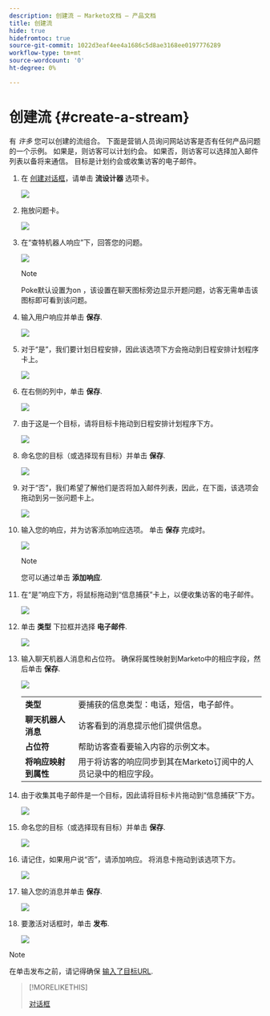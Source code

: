 ```yaml
---
description: 创建流 — Marketo文档 — 产品文档
title: 创建流
hide: true
hidefromtoc: true
source-git-commit: 1022d3eaf4ee4a1686c5d8ae3168ee0197776289
workflow-type: tm+mt
source-wordcount: '0'
ht-degree: 0%

---
```


# 创建流 {#create-a-stream}

有 _许多_ 您可以创建的流组合。 下面是营销人员询问网站访客是否有任何产品问题的一个示例。 如果是，则访客可以计划约会。 如果否，则访客可以选择加入邮件列表以备将来通信。 目标是计划约会或收集访客的电子邮件。

1. 在 [创建对话框](/help/marketo/product-docs/demand-generation/dynamic-chat/dialogues.md#create-a-new-dialogue)，请单击 **流设计器** 选项卡。

   ![](assets/create-a-stream-1.png)

1. 拖放问题卡。

   ![](assets/create-a-stream-2.png)

1. 在“查特机器人响应”下，回答您的问题。

   ![](assets/create-a-stream-3.png)

   >[!NOTE]
   >
   >Poke默认设置为on ，该设置在聊天图标旁边显示开题问题，访客无需单击该图标即可看到该问题。

1. 输入用户响应并单击 **保存**.

   ![](assets/create-a-stream-4.png)

1. 对于“是”，我们要计划日程安排，因此该选项下方会拖动到日程安排计划程序卡上。

   ![](assets/create-a-stream-5.png)

1. 在右侧的列中，单击 **保存**.

   ![](assets/create-a-stream-6.png)

1. 由于这是一个目标，请将目标卡拖动到日程安排计划程序下方。

   ![](assets/create-a-stream-7.png)

1. 命名您的目标（或选择现有目标）并单击 **保存**.

   ![](assets/create-a-stream-8.png)

1. 对于“否”，我们希望了解他们是否将加入邮件列表，因此，在下面，该选项会拖动到另一张问题卡上。

   ![](assets/create-a-stream-9.png)

1. 输入您的响应，并为访客添加响应选项。 单击 **保存** 完成时。

   ![](assets/create-a-stream-10.png)

   >[!NOTE]
   >
   >您可以通过单击 **添加响应**.

1. 在“是”响应下方，将鼠标拖动到“信息捕获”卡上，以便收集访客的电子邮件。

   ![](assets/create-a-stream-11.png)

1. 单击 **类型** 下拉框并选择 **电子邮件**.

   ![](assets/create-a-stream-12.png)

1. 输入聊天机器人消息和占位符。 确保将属性映射到Marketo中的相应字段，然后单击 **保存**.

   ![](assets/create-a-stream-13.png)

   <table>
    <tr>
     <td><strong>类型</strong></td>
     <td>要捕获的信息类型：电话，短信，电子邮件。</td>
    </tr>
    <tr>
     <td><strong>聊天机器人消息</strong></td>
     <td>访客看到的消息提示他们提供信息。</td>
    </tr>
    <tr>
     <td><strong>占位符</strong></td>
     <td>帮助访客查看要输入内容的示例文本。</td>
    </tr>
    <tr>
     <td><strong>将响应映射到属性</strong></td>
     <td>用于将访客的响应同步到其在Marketo订阅中的人员记录中的相应字段。</td>
    </tr>
   </table>

1. 由于收集其电子邮件是一个目标，因此请将目标卡片拖动到“信息捕获”下方。

   ![](assets/create-a-stream-14.png)

1. 命名您的目标（或选择现有目标）并单击 **保存**.

   ![](assets/create-a-stream-15.png)

1. 请记住，如果用户说“否”，请添加响应。 将消息卡拖动到该选项下方。

   ![](assets/create-a-stream-16.png)

1. 输入您的消息并单击 **保存**.

   ![](assets/create-a-stream-17.png)

1. 要激活对话框时，单击 **发布**.

   ![](assets/create-a-stream-18.png)

>[!NOTE]
>
>在单击发布之前，请记得确保 [输入了目标URL](/help/marketo/product-docs/demand-generation/dynamic-chat/dialogues.md#target).

>[!MORELIKETHIS]
>
>[对话框](/help/marketo/product-docs/demand-generation/dynamic-chat/dialogues.md)

